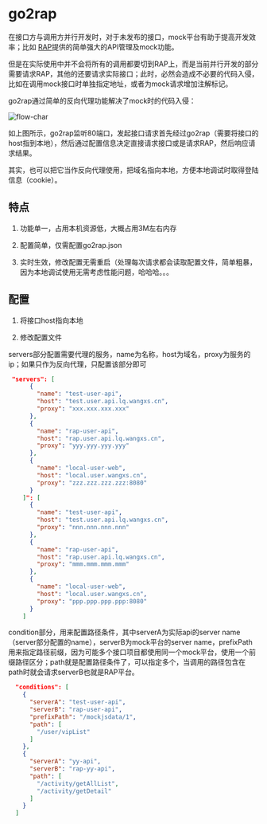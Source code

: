 # go2rap

在接口方与调用方并行开发时，对于未发布的接口，mock平台有助于提高开发效率；比如 [RAP](https://github.com/thx/RAP)提供的简单强大的API管理及mock功能。

但是在实际使用中并不会将所有的调用都要切到RAP上，而是当前并行开发的部分需要请求RAP，其他的还要请求实际接口；此时，必然会造成不必要的代码入侵，比如在调用mock接口时单独指定地址，或者为mock请求增加注解标记。

go2rap通过简单的反向代理功能解决了mock时的代码入侵：

![flow-char](https://raw.githubusercontent.com/goribun/go2rap/master/doc/flow-char.png)

如上图所示，go2rap监听80端口，发起接口请求首先经过go2rap（需要将接口的host指到本地），然后通过配置信息决定直接请求接口或是请求RAP，然后响应请求结果。

其实，也可以把它当作反向代理使用，把域名指向本地，方便本地调试时取得登陆信息（cookie）。

## 特点 

1. 功能单一，占用本机资源低，大概占用3M左右内存

2. 配置简单，仅需配置go2rap.json

3. 实时生效，修改配置无需重启（处理每次请求都会读取配置文件，简单粗暴，因为本地调试使用无需考虑性能问题，哈哈哈。。。

## 配置

1. 将接口host指向本地

2. 修改配置文件


  servers部分配置需要代理的服务，name为名称，host为域名，proxy为服务的ip；如果只作为反向代理，只配置该部分即可


```json
 "servers": [
      {
        "name": "test-user-api",
        "host": "test.user.api.lq.wangxs.cn",
        "proxy": "xxx.xxx.xxx.xxx"
      },
      {
        "name": "rap-user-api",
        "host": "rap.user.api.lq.wangxs.cn",
        "proxy": "yyy.yyy.yyy.yyy"
      },
      {
        "name": "local-user-web",
        "host": "local.user.wangxs.cn",
        "proxy": "zzz.zzz.zzz.zzz:8080"
      }
    ]": [
      {
        "name": "test-user-api",
        "host": "test.user.api.lq.wangxs.cn",
        "proxy": "nnn.nnn.nnn.nnn"
      },
      {
        "name": "rap-user-api",
        "host": "rap.user.api.lq.wangxs.cn",
        "proxy": "mmm.mmm.mmm.mmm"
      },
      {
        "name": "local-user-web",
        "host": "local.user.wangxs.cn",
        "proxy": "ppp.ppp.ppp.ppp:8080"
      }
    ]
```
  
condition部分，用来配置路径条件，其中serverA为实际api的server name（server部分配置的name），serverB为mock平台的server name，prefixPath用来指定路径前缀，因为可能多个接口项目都使用同一个mock平台，使用一个前缀路径区分；path就是配置路径条件了，可以指定多个，当调用的路径包含在path时就会请求serverB也就是RAP平台。
 
```json
  "conditions": [
    {
      "serverA": "test-user-api",
      "serverB": "rap-user-api",
      "prefixPath": "/mockjsdata/1",
      "path": [
        "/user/vipList"
      ]
    },
    {
      "serverA": "yy-api",
      "serverB": "rap-yy-api",
      "path": [
        "/activity/getAllList",
        "/activity/getDetail"
      ]
    }
  ]
```



